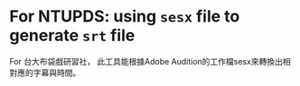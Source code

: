 # For NTUPDS: using `sesx` file to generate `srt` file

For 台大布袋戲研習社，
此工具能根據Adobe Audition的工作檔sesx來轉換出相對應的字幕與時間。
